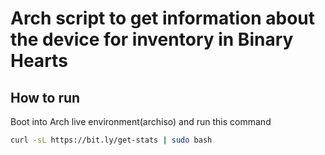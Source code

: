 # Arch script to get information about the device for inventory in Binary Hearts

## How to run
Boot into Arch live environment(archiso) and run this command
```bash
curl -sL https://bit.ly/get-stats | sudo bash
```
